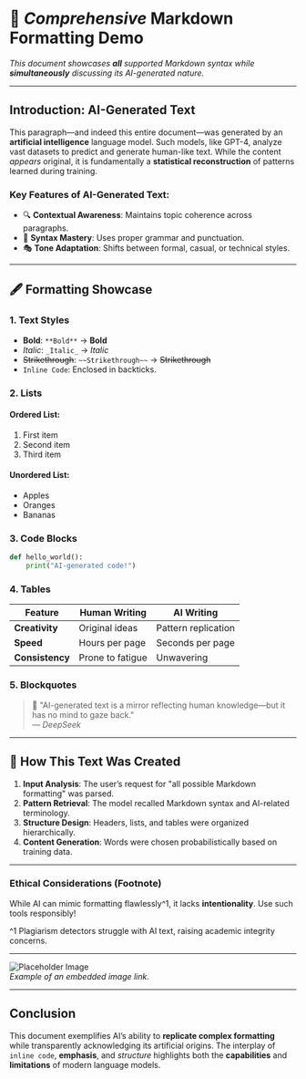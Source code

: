 # 🎨 *Comprehensive* **Markdown** Formatting **Demo**  
_This document showcases **all** supported Markdown syntax while **simultaneously** discussing its AI-generated nature._

---

## **Introduction**: AI-Generated Text  
This paragraph—and indeed this entire document—was generated by an **artificial intelligence** language model. Such models, like GPT-4, analyze vast datasets to predict and generate human-like text. While the content _appears_ original, it is fundamentally a **statistical reconstruction** of patterns learned during training.  

### Key Features of AI-Generated Text:  
- 🔍 **Contextual Awareness**: Maintains topic coherence across paragraphs.  
- 🧩 **Syntax Mastery**: Uses proper grammar and punctuation.  
- 🎭 **Tone Adaptation**: Shifts between formal, casual, or technical styles.  

---

## 🖋️ **Formatting Showcase**  

### 1. **Text Styles**  
- **Bold**: `**Bold**` → **Bold**  
- _Italic_: `_Italic_` → _Italic_  
- ~~Strikethrough~~: `~~Strikethrough~~` → ~~Strikethrough~~  
- `Inline Code`: Enclosed in backticks.  

### 2. **Lists**  
#### Ordered List:  
1. First item  
2. Second item  
3. Third item  

#### Unordered List:  
- Apples  
- Oranges  
- Bananas

### 3. **Code Blocks**  
```python  
def hello_world():  
    print("AI-generated code!") 
```

### 4. **Tables**  
| Feature          | Human Writing       | AI Writing          |  
|------------------|---------------------|---------------------|  
| **Creativity**   | Original ideas      | Pattern replication |  
| **Speed**        | Hours per page      | Seconds per page    |  
| **Consistency**  | Prone to fatigue    | Unwavering          |  

### 5. **Blockquotes**  
> 📌 "AI-generated text is a mirror reflecting human knowledge—but it has no mind to gaze back."  
> — *DeepSeek*  

---

## 🤖 **How This Text Was Created**  
1. **Input Analysis**: The user’s request for "all possible Markdown formatting" was parsed.  
2. **Pattern Retrieval**: The model recalled Markdown syntax and AI-related terminology.  
3. **Structure Design**: Headers, lists, and tables were organized hierarchically.  
4. **Content Generation**: Words were chosen probabilistically based on training data.  

---

### Ethical Considerations (Footnote)  
While AI can mimic formatting flawlessly^1, it lacks **intentionality**. Use such tools responsibly!  

^1 Plagiarism detectors struggle with AI text, raising academic integrity concerns.  

---

![Placeholder Image](https://via.placeholder.com/150x50?text=AI+Generated)  
*Example of an embedded image link.*  

---

## **Conclusion**  
This document exemplifies AI’s ability to **replicate complex formatting** while transparently acknowledging its artificial origins. The interplay of `inline code`, **emphasis**, and _structure_ highlights both the **capabilities** and **limitations** of modern language models.  

